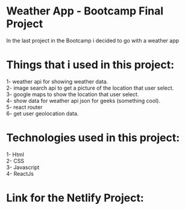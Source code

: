 # Weather App - Bootcamp Final Project
In the last project in the Bootcamp i decided to go with a weather app <br />

# Things that i used in this project: <br />
1- weather api for showing weather data. <br />
2- image search api to get a picture of the location that user select.<br />
3- google maps to show the location that user select.<br />
4- show data for weather api json for geeks (something cool).<br />
5- react router <br />
6- get user geolocation data.<br />


# Technologies used in this project:<br />
1- Html <br />
2- CSS <br />
3- Javascript<br />
4- ReactJs<br />


# Link for the Netlify Project:<br />
